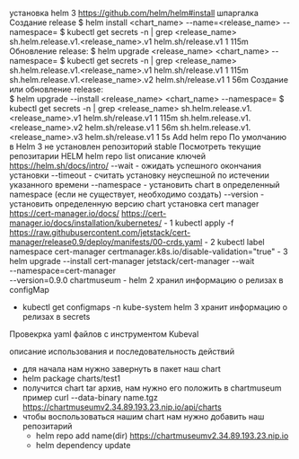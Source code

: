 установка helm 3
https://github.com/helm/helm#install
шпаргалка
 Создание release
  $ helm install <chart_name> --name=<release_name> --namespace=<namespace>
  $ kubectl get secrets -n <namespace> | grep <release_name>
  sh.helm.release.v1.<release_name>.v1 helm.sh/release.v1 1 115m
 Обновление release:
  $ helm upgrade <release_name> <chart_name> --namespace=<namespace>
  $ kubectl get secrets -n <namespace> | grep <release_name>
  sh.helm.release.v1.<release_name>.v1 helm.sh/release.v1 1 115m
  sh.helm.release.v1.<release_name>.v2 helm.sh/release.v1 1 56m
 Создание или обновление release:  
  $ helm upgrade --install <release_name> <chart_name> --namespace=<namespace>
  $ kubectl get secrets -n <namespace> | grep <release_name>
  sh.helm.release.v1.<release_name>.v1 helm.sh/release.v1 1 115m
  sh.helm.release.v1.<release_name>.v2 helm.sh/release.v1 1 56m
  sh.helm.release.v1.<release_name>.v3 helm.sh/release.v1 1 5s
Add helm repo
  По умолчанию в Helm 3 не установлен репозиторий stable
Посмотреть текущие репозитарии HELM 
  helm repo list
описание ключей https://helm.sh/docs/intro/
--wait -   ожидать успешного окончания установки 
--timeout - считать установку неуспешной по истечении указанного времени
--namespace - установить chart в определенный namespace (если не существует, необходимо создать)
--version - установить определенную версию chart
установка cert manager
    https://cert-manager.io/docs/
    https://cert-manager.io/docs/installation/kubernetes/
    - 1
        kubectl apply -f https://raw.githubusercontent.com/jetstack/cert-manager/release0.9/deploy/manifests/00-crds.yaml
    - 2
        kubectl label namespace cert-manager certmanager.k8s.io/disable-validation="true"
    - 3
        helm upgrade --install cert-manager jetstack/cert-manager --wait \
        --namespace=cert-manager \
        --version=0.9.0
chartmuseum - 
helm 2 хранил информацию о релизах в configMap 
 - kubectl get configmaps -n kube-system
helm 3 хранит информацию о релизах в secrets

Провекрка yaml файлов с инструментом Kubeval

описание использования и последовательность действий
- для начала нам нужно завернуть в пакет наш chart 
 - helm package charts/test1
- получится chart tar архив, нам нужно его положить в chartmuseum пример curl --data-binary name.tgz https://chartmuseumv2.34.89.193.23.nip.io/api/charts
- чтобы воспользоваться нашим chart нам нужно добавить наш репозитарий
  - helm repo add name(dir) https://chartmuseumv2.34.89.193.23.nip.io
  - helm dependency update